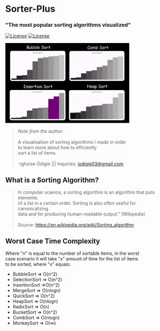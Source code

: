 # Sorter-Plus

### "The most popular sorting algorithms visualized"

[![License](https://img.shields.io/badge/Quick-Preview-brightgreen)](https://iggy-o.github.io/Sorter-Plus/)
[![License](http://img.shields.io/:license-mit-blue.svg?style=flat-square)](https://github.com/Iggy-o/Sorter-Plus/blob/v1.0.0/LICENSE)

<img src="assets/images/preview.gif" alt="preview" height = "250px">

>*Note from the author:*\
<br>A visualisation of sorting algorithms I made in order\
to learn more about how to efficiently\
sort a list of items.
<br><br>-Ighoise Odigie ||| Inquiries: iodigie03@gmail.com


## What is a Sorting Algorithm?

> In computer science, a sorting algorithm is an algorithm that puts elements\
of a list in a certain order. Sorting is also often useful for canonicalizing\
data and for producing human-readable output." (Wikipedia)\
<br>Source: https://en.wikipedia.org/wiki/Sorting_algorithm

## Worst Case Time Complexity

Where "n" is equal to the number of sortable items, in the worst<br>
case scenario it will take "x" amount of time for the list of items<br>
to be sorted, where "x" equals:

- BubbleSort => O(n^2)
- SelectionSort => O(n^2)
- InsertionSort =>O(n^2)
- MergeSort => O(nlogn)
- QuickSort => O(n^2)
- HeapSort => O(nlogn)
- RadixSort => O(n)
- BucketSort => O(n^2)
- CombSort => O(nlogn)
- MonkeySort => O(∞)


